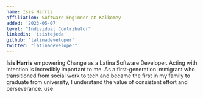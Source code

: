 ```yaml
---
name: Isis Harris
affiliation: Software Engineer at Kalkomey
added: '2023-05-07'
level: "Individual Contributor"
linkedin: 'isistejeda'
github: 'latinadeveloper'
twitter: "latinadeveloper"
---
```


**Isis Harris** empowering Change as a Latina Software Developer. Acting with intention is incredibly important to me.
As a first-generation immigrant who transitioned from social work to tech and became the first in my family to graduate
from university, I understand the value of consistent effort and perseverance.
use
